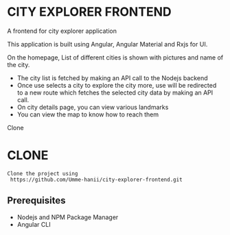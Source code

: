 
# CITY EXPLORER FRONTEND

A frontend for city explorer application

This application is built using Angular, Angular Material and Rxjs for UI.

On the homepage, List of different cities is shown with pictures and name of the city.

  - The city list is fetched by making an API call to the Nodejs backend
  - Once use selects a city to explore the city more, use will be redirected to a new route which fetches the selected city data by making an API call.
  - On city details page, you can view various landmarks 
  - You can view the map to know how to reach them

Clone


# CLONE
    Clone the project using
     https://github.com/Umme-hanii/city-explorer-frontend.git


## Prerequisites

 - Nodejs and NPM Package Manager
 - Angular CLI

